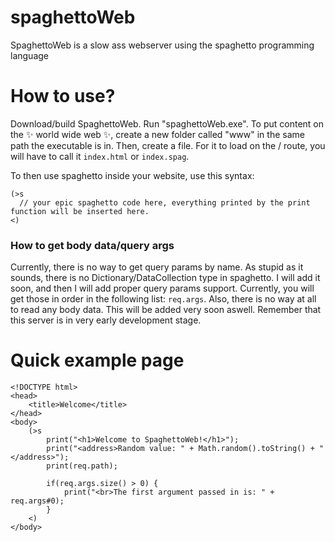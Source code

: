 # spaghettoWeb
SpaghettoWeb is a slow ass webserver using the spaghetto programming language

# How to use?
Download/build SpaghettoWeb. Run "spaghettoWeb.exe". To put content on the ✨ world wide web ✨, create a new folder called "www" in the same path the executable is in. Then, create a file. For it to load on the / route, you will have to call it `index.html` or `index.spag`.

To then use spaghetto inside your website, use this syntax:
```
(>s
  // your epic spaghetto code here, everything printed by the print function will be inserted here.
<)
```

### How to get body data/query args
Currently, there is no way to get query params by name. As stupid as it sounds, there is no Dictionary/DataCollection type in spaghetto. I will add it soon, and then I will add proper query params support. Currently, you will get those in order in the following list: `req.args`. Also, there is no way at all to read any body data. This will be added very soon aswell. Remember that this server is in very early development stage.

# Quick example page
```
<!DOCTYPE html>
<head>
	<title>Welcome</title>
</head>
<body>
	(>s
		print("<h1>Welcome to SpaghettoWeb!</h1>");
		print("<address>Random value: " + Math.random().toString() + "</address>");
		print(req.path);
		
		if(req.args.size() > 0) {
			print("<br>The first argument passed in is: " + req.args#0);
		}
	<)
</body>
```
